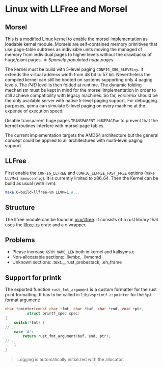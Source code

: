 # Linux with LLFree and Morsel

## Morsel

This is a modified Linux kernel to enable the morsel implementation as loadable kernel module.
Morsels are self-contained memory primitives that use page-table subtrees as indivisible units moving the managed of memory from individual pages to higher levels without the drawbacks of huge/giant pages.
=> *Sparsely populated huge pages*

The kernel must be build with 5-level paging `CONFIG_X86_5LEVEL=y`. It extends the virtual address width from 48 bit to 57 bit. Nevertheless the compiled kernel can still be booted on systems supporting only 4 paging levels. The _P4D_ level is then folded at runtime. The dynamic folding mechanism must be kept in mind for the morsel implementation in order to still achieve compatibility with legacy machines. So far, _verliernix_ should be the only available server with native 5-level paging support. For debugging purposes, qemu can simulate 5-level paging on every machine at the expense of execution speed.

Disable transparent huge pages `TRANSPARENT_HUGEPAGE=n` to prevent that the kernel routines interfere with morsel page tables.

The current implementation targets the AMD64 architecture but the general concept could be applied to all architectures with multi-level paging support.

## LLFree

First enable the `CONFIG_LLFREE` and `CONFIG_LLFREE_FAST_FREE` options (`make LLVM=1 menuconfig`). It is currently limited to x86_64.
Then the Kernel can be build as usual (with llvm):

```sh
make O=build-llfree-vm LLVM=1 #...
```

## Structure

The llfree module can be found in [mm/llfree](mm/llfree).
It consists of a rust library that uses the [llfree-rs](https://scm.sra.uni-hannover.de/research/llfree-rs) crate and a c wrapper.

## Problems

- Please increase `KSYM_NAME_LEN` both in kernel and kallsyms.c
- Non-allocatable sections: .llvmbc, .llvmcmd
- Unknown sections: .text.__rust_probestack, .eh_frame

## Support for printk

The exported function `rust_fmt_argument` is a custom formatter for the rust print formatting.
It has to be called in `lib/vsprintf.c:pointer` for the `%pA` format argument:

```c
char *pointer(const char *fmt, char *buf, char *end, void *ptr,
	      struct printf_spec spec)
{
    switch(*fmt) {
// ...
    case 'A':
        return rust_fmt_argument(buf, end, ptr);
// ...
    }
}
```

> Logging is automatically initialized with the allocator.
